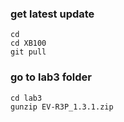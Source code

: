 
### get latest update
```
cd 
cd XB100
git pull
```

### go to lab3 folder
```
cd lab3
gunzip EV-R3P_1.3.1.zip
```
